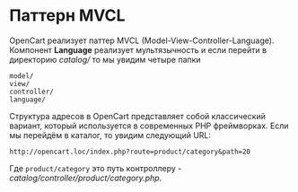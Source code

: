 #     Паттерн MVCL

OpenCart реализует паттер MVCL (Model-View-Controller-Language). Компонент **Language** реализует мультязычность и если перейти в директорию *catalog/* то мы увидим четыре папки

```
model/
view/
controller/
language/
```

Структура адресов в OpenCart представляет собой классический вариант, который используется в современных PHP фреймворках. Если мы перейдём в каталог, то увидим следующий URL:

```
http://opencart.loc/index.php?route=product/category&path=20
```

Где `product/category` это путь контроллеру - *catalog/controller/product/category.php*.